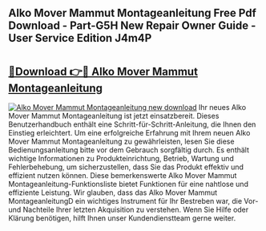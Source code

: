 ## Alko Mover Mammut Montageanleitung Free Pdf Download - Part-G5H New Repair Owner Guide - User Service Edition J4m4P

# <h2><a href="http://df8cu5.blite.top/?on=Alko+Mover+Mammut+Montageanleitung">🔗Download 👉🔴 Alko Mover Mammut Montageanleitung</a></h2>

[![Alko Mover Mammut Montageanleitung new download](https://i.imgur.com/lujVjoI.png)](http://df8cu5.blite.top/?on=Alko+Mover+Mammut+Montageanleitung)
Ihr neues Alko Mover Mammut Montageanleitung ist jetzt einsatzbereit. Dieses Benutzerhandbuch enthält eine Schritt-für-Schritt-Anleitung, die Ihnen den Einstieg erleichtert. Um eine erfolgreiche Erfahrung mit Ihrem neuen Alko Mover Mammut Montageanleitung zu gewährleisten, lesen Sie diese Bedienungsanleitung bitte vor dem Gebrauch sorgfältig durch. Es enthält wichtige Informationen zu Produkteinrichtung, Betrieb, Wartung und Fehlerbehebung, um sicherzustellen, dass Sie das Produkt effektiv und effizient nutzen können. Diese bemerkenswerte Alko Mover Mammut Montageanleitung-Funktionsliste bietet Funktionen für eine nahtlose und effiziente Leistung. Wir glauben, dass das Alko Mover Mammut MontageanleitungD ein wichtiges Instrument für Ihr Bestreben war, die Vor- und Nachteile Ihrer letzten Akquisition zu verstehen. Wenn Sie Hilfe oder Klärung benötigen, hilft Ihnen unser Kundendienstteam gerne weiter.
